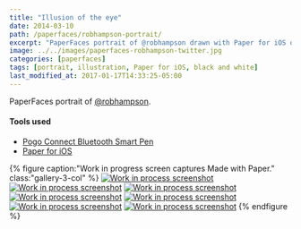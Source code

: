 ```yaml
---
title: "Illusion of the eye"
date: 2014-03-10
path: /paperfaces/robhampson-portrait/
excerpt: "PaperFaces portrait of @robhampson drawn with Paper for iOS on an iPad."
image: ../../images/paperfaces-robhampson-twitter.jpg
categories: [paperfaces]
tags: [portrait, illustration, Paper for iOS, black and white]
last_modified_at: 2017-01-17T14:33:25-05:00
---
```


PaperFaces portrait of [@robhampson](https://twitter.com/robhampson).

#### Tools used

- [Pogo Connect Bluetooth Smart Pen](https://www.amazon.com/gp/product/B009K448L4/ref=as_li_ss_tl?ie=UTF8&camp=1789&creative=390957&creativeASIN=B009K448L4&linkCode=as2&tag=mademist-20)
- [Paper for iOS](https://paper.bywetransfer.com/)

{% figure caption:"Work in progress screen captures Made with Paper." class:"gallery-3-col" %}
[![Work in process screenshot](../../images/paperfaces-robhampson-process-1-600.jpg)](../../images/paperfaces-robhampson-process-1-lg.jpg)
[![Work in process screenshot](../../images/paperfaces-robhampson-process-2-600.jpg)](../../images/paperfaces-robhampson-process-2-lg.jpg)
[![Work in process screenshot](../../images/paperfaces-robhampson-process-3-600.jpg)](../../images/paperfaces-robhampson-process-3-lg.jpg)
[![Work in process screenshot](../../images/paperfaces-robhampson-process-4-600.jpg)](../../images/paperfaces-robhampson-process-4-lg.jpg)
[![Work in process screenshot](../../images/paperfaces-robhampson-process-5-600.jpg)](../../images/paperfaces-robhampson-process-5-lg.jpg)
[![Work in process screenshot](../../images/paperfaces-robhampson-process-5-600.jpg)](../../images/paperfaces-robhampson-process-5-lg.jpg)
[![Work in process screenshot](../../images/paperfaces-robhampson-process-6-600.jpg)](../../images/paperfaces-robhampson-process-6-lg.jpg)
{% endfigure %}
